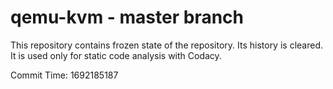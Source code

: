 # qemu-kvm - master branch

This repository contains frozen state of the repository.
Its history is cleared. It is used only for static code
analysis with Codacy.

Commit Time: 1692185187